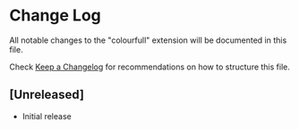 # Change Log

All notable changes to the "colourfull" extension will be documented in this file.

Check [Keep a Changelog](http://keepachangelog.com/) for recommendations on how to structure this file.

## [Unreleased]

- Initial release
